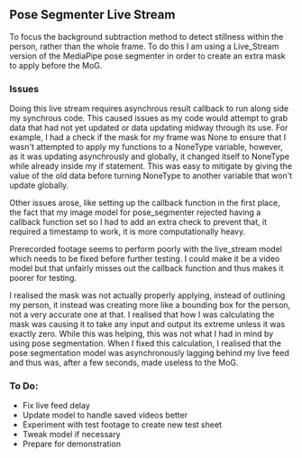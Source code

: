 ## Pose Segmenter Live Stream

To focus the background subtraction method to detect stillness within the person, rather than the whole frame. To do this I am using a Live_Stream version of the MediaPipe pose segmenter in order to create an extra mask to apply before the MoG.

### Issues

Doing this live stream requires asynchrous result callback to run along side my synchrous code. This caused issues as my code would attempt to grab data that had not yet updated or data updating midway through its use. For example, I had a check if the mask for my frame was None to ensure that I wasn't attempted to apply my functions to a NoneType variable, however, as it was updating asynchrously and globally, it changed itself to NoneType while already inside my if statement. This was easy to mitigate by giving the value of the old data before turning NoneType to another variable that won't update globally.<br/>

Other issues arose, like setting up the callback function in the first place, the fact that my image model for pose_segmenter rejected having a callback function set so I had to add an extra check to prevent that, it required a timestamp to work, it is more computationally heavy.<br/>

Prerecorded footage seems to perform poorly with the live_stream model which needs to be fixed before further testing. I could make it be a video model but that unfairly misses out the callback function and thus makes it poorer for testing.<br/>

I realised the mask was not actually properly applying, instead of outlining my person, it instead was creating more like a bounding box for the person, not a very accurate one at that. I realised that how I was calculating the mask was causing it to take any input and output its extreme unless it was exactly zero. While this was helping, this was not what I had in mind by using pose segmentation. When I fixed this calculation, I realised that the pose segmentation model was asynchronously lagging behind my live feed and thus was, after a few seconds, made useless to the MoG.

### To Do:
* Fix live feed delay
* Update model to handle saved videos better
* Experiment with test footage to create new test sheet
* Tweak model if necessary
* Prepare for demonstration